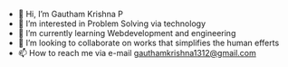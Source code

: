 - 👋 Hi, I’m Gautham Krishna P
- 👀 I’m interested in Problem Solving via technology
- 🌱 I’m currently learning Webdevelopment and engineering
- 💞️ I’m looking to collaborate on works that simplifies the human efferts
- 📫 How to reach me via e-mail gauthamkrishna1312@gmail.com

<!---
gauthamkrishna1312/gauthamkrishna1312 is a ✨ special ✨ repository because its `README.md` (this file) appears on your GitHub profile.
You can click the Preview link to take a look at your changes.
--->
